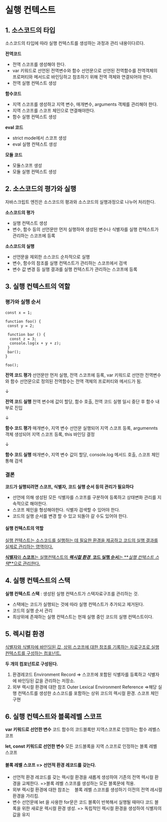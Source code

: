 # 실행 컨텍스트

## 1\. 소스코드의 타입

소스코드의 타입에 따라 실행 컨텍스트를 생성하는 과정과 관리 내용이다르다.

**전역코드**

- 전역 스코프를 생성해야 한다.
- var 키워드로 선언된 전역변수와 함수 선언문으로 선언된 전역함수를 전역객체의 프로퍼티와 메서드로 바인딩하고 참조하기 위해 전역 객체와 연결되어야 한다.
- 전역 실행 컨텍스트 생성

**함수코드**

- 지역 스코프를 생성하고 지역 변수, 매개변수, arguments 객체를 관리해야 한다.
- 지역 스코프를 스코프 체인으로 연결해야한다.
- 함수 실행 컨텍스트 생성

**eval 코드**

- strict mode에서 스코프 생성
- eval 실행 컨텍스트 생성

**모듈 코드**

- 모듈스코프 생성
- 모듈 실행 컨텍스트 생성

## 2\. 소스코드의 평가와 실행

자바스크립트 엔진은 소스코드의 평과와 소스코드의 실행과정으로 나누어 처리한다.

**소스코드의 평가**

- 실행 컨텍스트 생성
- 변수, 함수 등의 선언문만 먼저 실행하여 생성된 변수나 식별자를 실행 컨텍스트가 관리하는 스코프에 등록

**소스코드의 실행**

- 선언문을 제외한 소스코드 순차적으로 실행
- 변수, 함수의 참조를 실행 컨텍스트가 관리하는 스코프에서 검색
- 변수 값 변경 등 실행 결과를 실행 컨텍스트가 관리하는 스코프에 등록

## 3\. 실행 컨텍스트의 역할

### 평가와 실행 순서

```
const x = 1;

function foo() {
 const y = 2;

 function bar () {
  const z = 3;
  console.log(x + y + z);
 }
 bar();
}

foo();
```

**전역 코드 평가** 선언문만 먼저 실행, 전역 스코프에 등록, var 키워드로 선언한 전역변수와 함수 선언문으로 정의된 전역함수는 전역 객체의 프로퍼티와 메서드가 됨.

↓

**전역 코드 실행** 전역 변수에 값이 할당, 함수 호출, 전역 코드 실행 일시 중단 후 함수 내부로 진입

↓

**함수 코드 평가** 매개변수, 지역 변수 선언문 실행되어 지역 스코프 등록, argumennts 객체 생성되어 지역 스코프 등록, this 바인딩 결정

↓

**함수 코드 실행** 매개변수, 지역 변수 값이 할당, console.log 메서드 호출, 스코프 체인 통해 검색

### 결론

**코드가 실행되려면 스코프, 식별자, 코드 실행 순서 등의 관리가 필요하다**

- 선언에 의해 생성된 모든 식별자를 스코프를 구분하여 등록하고 상태변화 관리를 지속적으로 해야한다.
- 스코프 체인을 형성해야한다. 식별자 검색할 수 있어야 한다.
- 코드의 실행 순서를 변경 할 수 있고 되돌아 갈 수도 있어야 한다.

#### 실행 컨텍스트의 역할

<u>실행 컨텍스트는 소스코드를 실행하는 데 필요한 환경을 제공하고 코드의 실행 결과를 실제로 관리하는 영역이다.</u>

<u>**식별자**와 **스코프**는 실행컨텍스트의 _**렉시컬 환경**_, **코드 실행 순서**는 **_실행 컨텍스트 스택_**으로 관리한다.</u>

## 4\. 실행 컨텍스트의 스택

**실행 컨텍스트 스택** : 생성된 실행 컨텍스트가 스택자료구조를 관리하는 것.

- 스택에는 코드가 실행되는 것에 따라 실행 컨텍스트가 추가되고 제거된다.
- 코드의 실행 순서 관리
- 최상위에 존재하는 실행 컨텍스트는 현재 실행 중인 코드의 실행 컨텍스트이다.

## 5\. 렉시컬 환경

<u>식별자와 식별자에 바인딩된 값, 상위 스코프에 대한 참조를 기록하는 자료구조로 실행 컨텍스트를 구성하는 컴포넌트.</u>

**두 개의 컴포넌트로 구성된다.**

1.  환경레코드 Environment Record => 스코프에 포함된 식별자를 등록하고 식별자에 바인딩된 값을 관리하는 저장소.
2.  외부 렉시컬 환경에 대한 참조 Outer Lexical Environment Reference =>해당 실행 컨텍스트를 생성한 소스코드를 포함하는 상위 코드의 렉시컬 환경. 스코프 체인 구현

## 6\. 실행 컨텍스트와 블록레벨 스코프

**var 키워드로 선언한 변수** 코드 함수의 코드블록만 지역스코프로 인정하는 함수 레벨스코프

**let, const 키워드로 선언한 변수** 모든 코드블록을 지역 스코프로 인정하는 블록 레벨 스코프

#### 블록 레벨 스코프 => 선언적 환경 레코드를 갖는다.

- 선언적 환경 레코드를 갖는 렉시컬 환경을 새롭게 생성하여 기존의 전역 렉시컬 환경을 교체한다. =>블록 레벨 스코프를 생성하는 모든 블록문에 적용.
- 외부 렉시컬 환경에 대한 참조는    블록 레벨 스코프를 생성하기 이전의 전역 레시컬 환경을 가리킴.
- 변수 선언문에 let 을 사용한 for문은 코드 블록이 반복해서 실행될 때마다 코드 블록을 위한 새로운 렉시컬 환경 생성. => 독립적인 렉시컬 환경을 생성하여 식별자의 값을 유지
